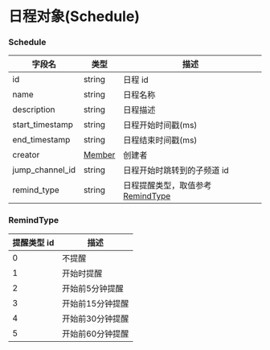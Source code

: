 # 日程对象(Schedule)

### Schedule

| 字段名 | 类型 | 描述 |
| - | - | - |
| id | string | 日程 id |
| name | string | 日程名称 |
| description | string | 日程描述 |
| start_timestamp | string | 日程开始时间戳(ms) |
| end_timestamp | string | 日程结束时间戳(ms) |
| creator | [Member](../member/model.md#member) | 创建者 |
| jump_channel_id | string | 日程开始时跳转到的子频道 id |
| remind_type | string | 日程提醒类型，取值参考[RemindType](#remindtype) |

### RemindType

| 提醒类型 id | 描述 |
| --- | --- |
| 0 | 不提醒 |
| 1 | 开始时提醒 |
| 2 | 开始前5分钟提醒 |
| 3 | 开始前15分钟提醒 |
| 4 | 开始前30分钟提醒 |
| 5 | 开始前60分钟提醒 |
